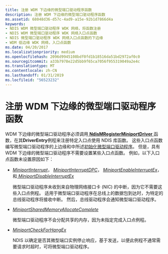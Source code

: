 ```yaml
---
title: 注册 WDM 下边缘的微型端口驱动程序函数
description: 注册 WDM 下边缘的微型端口驱动程序函数
ms.assetid: 68048d36-d57c-4ad9-a15e-92b1d7866d4a
keywords:
- NDIS WDM 微型端口驱动程序 WDK 网络，将函数注册
- NDIS WDM 微型端口驱动程序 WDK 网络入口点函数
- NDIS 微型端口驱动程序 WDK 网络入口点函数的下边缘
- WDM 低边缘 WDK 网络，入口点函数
ms.date: 04/20/2017
ms.localizationpriority: medium
ms.openlocfilehash: 2096d9945108bdf0fd1b18516da51bd2972af0c0
ms.sourcegitcommit: a33b7978e22d5bb9f65ca7056f955319049a2e4c
ms.translationtype: MT
ms.contentlocale: zh-CN
ms.lasthandoff: 01/31/2019
ms.locfileid: "56523232"
---
```

# <a name="registering-miniport-driver-functions-for-wdm-lower-edge"></a>注册 WDM 下边缘的微型端口驱动程序函数





WDM 下边缘的微型端口驱动程序必须调用[ **NdisMRegisterMiniportDriver** ](https://msdn.microsoft.com/library/windows/hardware/ff563654)函数，在其**DriverEntry**例程来注册特定入口点使用 NDIS 库函数。 这些入口点函数编写微型端口驱动程序的上边缘和中所述[初始化微型端口驱动程序](initializing-a-miniport-driver.md)。 但是，具有 WDM 下边缘的微型端口驱动程序不需要设置某些入口点函数。 例如，以下入口点函数未设置原因如下：

-   [*MiniportInterrupt*](https://msdn.microsoft.com/library/windows/hardware/ff559395)， [ *MiniportInterruptDPC*](https://msdn.microsoft.com/library/windows/hardware/ff559398)， [ *MiniportEnableInterruptEx*](https://msdn.microsoft.com/library/windows/hardware/ff559380)，和[ *MiniportDisableInterruptEx*](https://msdn.microsoft.com/library/windows/hardware/ff559375)

    微型端口驱动程序未收到来自物理网络接口卡 (NIC) 的中断，因为它不需要这些入口点例程。 适用于微型端口驱动程序在总线上的数据包到达时，为特定的总线驱动程序将接收中断。 然后，总线驱动程序会通知微型端口驱动程序。

-   [*MiniportSharedMemoryAllocateComplete*](https://msdn.microsoft.com/library/windows/hardware/ff559446)

    微型端口驱动程序不会分配共享的内存，因为未指定完成入口点例程。

-   [*MiniportCheckForHangEx*](https://msdn.microsoft.com/library/windows/hardware/ff559346)

    NDIS 以确定是否其微型端口实例停止响应，基于发送，以便此例程不通常需要请求时超时，可将微型端口驱动程序。

 

 





